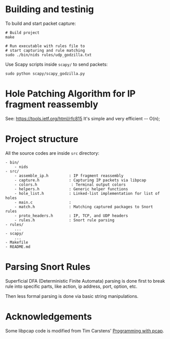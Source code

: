 # Building and testinig

To build and start packet capture:

    # Build project
    make

    # Run executable with rules file to
    # start capturing and rule matching
    sudo ./bin/nids rules/udp_godzilla.txt

Use Scapy scripts inside `scapy/` to send packets:

    sudo python scapy/scapy_godzilla.py

# Hole Patching Algorithm for IP fragment reassembly

See: https://tools.ietf.org/html/rfc815 
It's simple and very efficient -- O(n);

# Project structure

All the source codes are inside `src` directory:

    - bin/
        - nids
    - src/
        - assemble_ip.h         : IP fragment reassembly
        - capture.h             : Capturing IP packets via libpcap
        - colors.h               : Terminal output colors
        - helpers.h             : Generic helper functions
        - hole_list.h           : Linked-list implementation for list of holes
        - main.c                : 
        - match.h               : Matching captured packages to Snort rules
        - proto_headers.h       : IP, TCP, and UDP headers
        - rules.h               : Snort rule parsing
    - rules/
        ...
    - scapy/
        ...
    - Makefile
    - README.md

# Parsing Snort Rules

Superficial DFA (Deterministic Finite Automata) parsing is done first to
break rule into specific parts, like action, ip address, port, option, etc.

Then less formal parsing is done via basic string manipulations.

# Acknowledgements

Some libpcap code is modified from Tim Carstens' [Programming with pcap](https://www.tcpdump.org/pcap.html).

